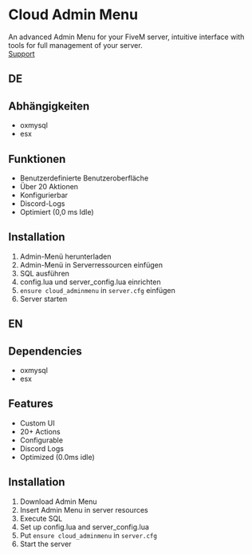 # **Cloud Admin Menu**
An advanced Admin Menu for your FiveM server, intuitive interface with tools for full management of your server.<br>
[Support](https://discord.gg/F4Nwa2JA6x)

## **DE**

## **Abhängigkeiten**
- oxmysql
- esx

## **Funktionen**
- Benutzerdefinierte Benutzeroberfläche
- Über 20 Aktionen
- Konfigurierbar
- Discord-Logs
- Optimiert (0,0 ms Idle)

## **Installation**
1. Admin-Menü herunterladen
2. Admin-Menü in Serverressourcen einfügen
3. SQL ausführen
4. config.lua und server_config.lua einrichten
5. `ensure cloud_adminmenu` in `server.cfg` einfügen
6. Server starten


## **EN**

## **Dependencies**
- oxmysql
- esx

## **Features**
- Custom UI
- 20+ Actions
- Configurable 
- Discord Logs
- Optimized (0.0ms idle)

## **Installation**
1. Download Admin Menu
2. Insert Admin Menu in server resources
3. Execute SQL
4. Set up config.lua and server_config.lua
5. Put `ensure cloud_adminmenu` in `server.cfg`
6. Start the server
